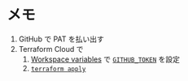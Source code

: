 # メモ 
1. GitHub で PAT を払い出す
1. Terraform Cloud で
   1. [Workspace variables](https://app.terraform.io/app/skkzsh/workspaces/github_as_code/variables) で [`GITHUB_TOKEN`](https://registry.terraform.io/providers/integrations/github/latest/docs#oauth--personal-access-token) を設定
   1. [`terraform apply`](https://app.terraform.io/app/skkzsh/workspaces/github_as_code/runs)
